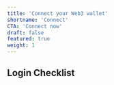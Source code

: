 ```yaml
---
title: 'Connect your Web3 wallet'
shortname: 'Connect'
CTA: 'Connect now'
draft: false
featured: true
weight: 1
---
```


## Login Checklist